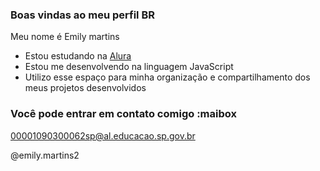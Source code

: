 ### Boas vindas ao meu perfil BR

Meu nome é Emily martins

- Estou estudando na [Alura](https://www.alura.com.br)
- Estou me desenvolvendo na linguagem JavaScript
- Utilizo esse espaço para minha organização e compartilhamento dos meus projetos desenvolvidos

 ### Você pode entrar em contato comigo :maibox

 00001090300062sp@al.educacao.sp.gov.br

@emily.martins2
 
